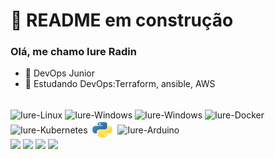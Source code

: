 # 🚧 README em construção
### Olá, me chamo Iure Radin

- 🔭 DevOps Junior
- 🌱 Estudando DevOps:Terraform, ansible, AWS



<div style="display: inline_block"><br>
  <img align="center" alt="Iure-Linux" height="30" width="40" src="https://cdn.jsdelivr.net/gh/devicons/devicon/icons/linux/linux-original.svg" />
  <img align="center" alt="Iure-Windows" height="30" width="40" src="https://cdn.jsdelivr.net/gh/devicons/devicon/icons/windows8/windows8-original.svg" />
  <img align="center" alt="Iure-Windows" height="30" width="40" src="https://cdn.jsdelivr.net/gh/devicons/devicon/icons/bash/bash-original.svg" />
  <img align="center" alt="Iure-Docker" height="30" width="40" src="https://cdn.jsdelivr.net/gh/devicons/devicon/icons/docker/docker-plain.svg" />
  <img align="center" alt="Iure-Kubernetes" height="30" width="40" src="https://cdn.jsdelivr.net/gh/devicons/devicon/icons/kubernetes/kubernetes-plain-wordmark.svg" />
  <img align="center" alt="Iure-Python" height="30" width="40" src="https://raw.githubusercontent.com/devicons/devicon/master/icons/python/python-original.svg">
  <img align="center" alt="Iure-Arduino" height="30" width="40" src="https://cdn.jsdelivr.net/gh/devicons/devicon/icons/arduino/arduino-original.svg" />
</div>

<div> 
  <a href = "mailto:iureradin@gmail.com"><img src="https://img.shields.io/badge/-Gmail-%23333?style=for-the-badge&logo=gmail&logoColor=white" target="_blank"></a>
  <a href="https://www.linkedin.com/in/iure-radin" target="_blank"><img src="https://img.shields.io/badge/-LinkedIn-%230077B5?style=for-the-badge&logo=linkedin&logoColor=white" target="_blank"></a>
  <a href="https://twitter.com/iureradin" target="_blank"><img src="https://img.shields.io/badge/Twitter-1DA1F2?style=for-the-badge&logo=twitter&logoColor=white" target="_blank"></a>
  <a href="https://www.instagram.com/iureradin/" target="_blank"><img src="https://img.shields.io/badge/-Instagram-%23E4405F?style=for-the-badge&logo=instagram&logoColor=white" target="_blank"></a>
</div>
